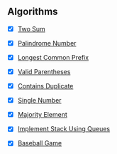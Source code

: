 ## Algorithms

- [x] [Two Sum](https://github.com/rdvnabay/LeetCode/blob/master/Algorithms/Solutions/Easy/TwoSum.cs)
- [x] [Palindrome Number](https://github.com/rdvnabay/LeetCode/blob/master/Algorithms/Solutions/Easy/PalindromeNumber.cs) 
- [x] [Longest Common Prefix](https://github.com/rdvnabay/LeetCode/blob/master/Algorithms/Solutions/Easy/LongestCommonPrefix.cs) 
- [x] [Valid Parentheses](https://github.com/rdvnabay/LeetCode/blob/master/Algorithms/Solutions/Easy/ValidParentheses.cs) 
- [x] [Contains Duplicate](https://github.com/rdvnabay/LeetCode/blob/master/Algorithms/Solutions/Easy/ContainsDuplicate.cs) 
- [x] [Single Number](https://github.com/rdvnabay/LeetCode/blob/master/Algorithms/Solutions/Easy/SingleNumber.cs) 
- [x] [Majority Element](https://github.com/rdvnabay/LeetCode/blob/master/Algorithms/Solutions/Easy/MajorityElement.cs) 
- [x] [Implement Stack Using Queues](https://github.com/rdvnabay/LeetCode/blob/master/Algorithms/Solutions/Easy/ImplementStackUsingQueues.cs) 
- [x] [Baseball Game](https://github.com/rdvnabay/LeetCode/blob/master/Algorithms/Solutions/Easy/BaseballGame.cs) 

